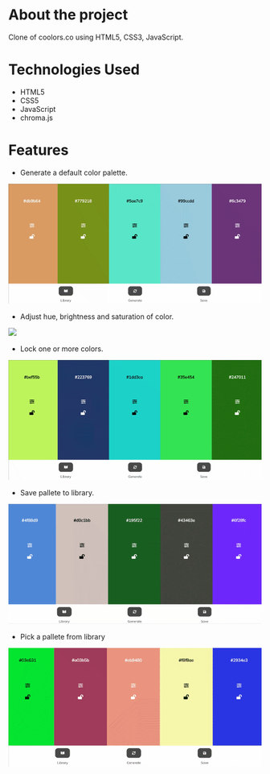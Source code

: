 # About the project

Clone of coolors.co using HTML5, CSS3, JavaScript.

#

# Technologies Used

- HTML5
- CSS5
- JavaScript
- chroma.js

#

# Features

- Generate a default color palette.

![](https://github.com/UlaBB/COLORS_PROJECT/blob/master/src/images/forGithubReadme/Coolors_readme_1.gif)

- Adjust hue, brightness and saturation of color.

![](https://github.com/UlaBB/COLORS_PROJECT/blob/master/src/images/forGithubReadme/Coolors_readme_2.gif)

- Lock one or more colors.

![](https://github.com/UlaBB/COLORS_PROJECT/blob/master/src/images/forGithubReadme/Coolors_readme_3.gif)

- Save pallete to library.

![](https://github.com/UlaBB/COLORS_PROJECT/blob/master/src/images/forGithubReadme/Coolors_readme_4.gif)

- Pick a pallete from library

![](https://github.com/UlaBB/COLORS_PROJECT/blob/master/src/images/forGithubReadme/Coolors_readme_6.gif)
